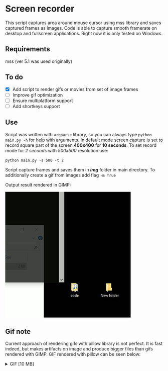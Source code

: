 # Screen recorder
This script captures area around mouse cursor using mss library and saves captured frames as images. Code is able to capture smooth framerate on desktop and fullscreen applications. Right now it is only tested on Windows. 

## Requirements
mss (ver 5.1 was used originally)

## To do
- [x] Add script to render gifs or movies from set of image frames
- [ ] Improve gif optimization
- [ ] Ensure multiplatform support
- [ ] Add shortkeys support

## Use
Script was written with `argparse` library, so you can always type `python main.py -h` for help with arguments. In default mode screen capture is set to record square part of the screen **400x400** for **10 seconds**. To set record mode for *2 seconds* with *500x500* resolution use:

```console
python main.py -s 500 -t 2
```

Script capture frames and saves them in __*img*__ folder in main directory. To additionally create a gif from images add flag `-m True`

Output result rendered in GIMP:

 ![Sample](/output/sample.gif)

## Gif note

Current approach of rendering gifs with pillow library is not perfect. It is fast indeed, but makes artifacts on image and produce bigger files than gifs rendered with GIMP. GIF rendered with pillow can be seen below:

<details>
  <summary>GIF [10 MB]</summary>
 
   ![Sample](/output/sample_pil.gif)
</details>

